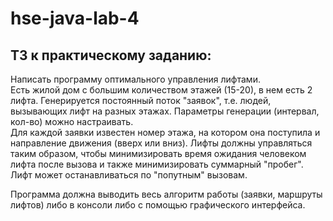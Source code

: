 # hse-java-lab-4

## ТЗ к практическому заданию: 
Написать программу оптимального управления лифтами.   
Есть жилой дом с большим количеством этажей (15-20), в нем есть 2 лифта. Генерируется постоянный поток "заявок", т.е. людей, вызывающих лифт на разных этажах. 
Параметры генерации (интервал, кол-во) можно настраивать.  
Для каждой заявки известен номер этажа, на котором она поступила и направление движения (вверх или вниз). 
Лифты должны управляться таким образом, чтобы минимизировать время ожидания человеком лифта после вызова и также минимизировать суммарный "пробег".   
Лифт может останавливаться по "попутным" вызовам. 

Программа должна выводить весь алгоритм работы (заявки, маршруты лифтов) либо в консоли либо с помощью графического интерфейса.
